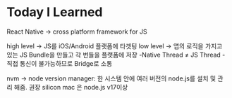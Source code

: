 # Today I Learned
React Native -> cross platform framework for JS

high level → JS를 iOS/Android 플랫폼에 타겟팅
low level → 앱의 로직을 가지고 있는 JS Bundle을 만들고 각 번들을 플랫폼에 저장
-Native Thread ≠ JS Thread
-직접 통신이 불가능하므로 Bridge로 소통

nvm → node version manager: 한 시스템 안에 여러 버전의 node.js를 설치 및 관리 해줌. 권장
silicon mac 은 node.js v17이상
